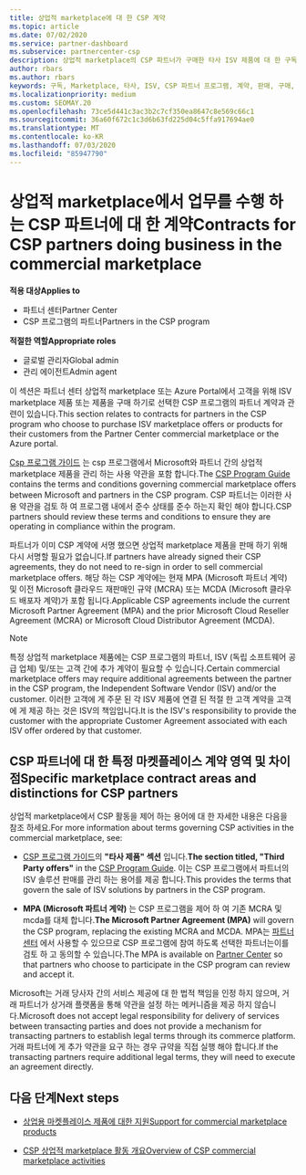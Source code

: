 ```yaml
---
title: 상업적 marketplace에 대 한 CSP 계약
ms.topic: article
ms.date: 07/02/2020
ms.service: partner-dashboard
ms.subservice: partnercenter-csp
description: 상업적 marketplace의 CSP 파트너가 구매한 타사 ISV 제품에 대 한 구독에 대 한 약관, 조건 및 계약에 대해 알아봅니다.
author: rbars
ms.author: rbars
keywords: 구독, Marketplace, 타사, ISV, CSP 파트너 프로그램, 계약, 판매, 구매,
ms.localizationpriority: medium
ms.custom: SEOMAY.20
ms.openlocfilehash: 73ce5d441c3ac3b2c7cf350ea8647c8e569c66c1
ms.sourcegitcommit: 36a60f672c1c3d6b63fd225d04c5ffa917694ae0
ms.translationtype: MT
ms.contentlocale: ko-KR
ms.lasthandoff: 07/03/2020
ms.locfileid: "85947790"
---
```

# <a name="contracts-for-csp-partners-doing-business-in-the-commercial-marketplace"></a><span data-ttu-id="a33e2-104">상업적 marketplace에서 업무를 수행 하는 CSP 파트너에 대 한 계약</span><span class="sxs-lookup"><span data-stu-id="a33e2-104">Contracts for CSP partners doing business in the commercial marketplace</span></span>

<span data-ttu-id="a33e2-105">**적용 대상**</span><span class="sxs-lookup"><span data-stu-id="a33e2-105">**Applies to**</span></span>

- <span data-ttu-id="a33e2-106">파트너 센터</span><span class="sxs-lookup"><span data-stu-id="a33e2-106">Partner Center</span></span>
- <span data-ttu-id="a33e2-107">CSP 프로그램의 파트너</span><span class="sxs-lookup"><span data-stu-id="a33e2-107">Partners in the CSP program</span></span>

<span data-ttu-id="a33e2-108">**적절한 역할**</span><span class="sxs-lookup"><span data-stu-id="a33e2-108">**Appropriate roles**</span></span>

- <span data-ttu-id="a33e2-109">글로벌 관리자</span><span class="sxs-lookup"><span data-stu-id="a33e2-109">Global admin</span></span>
- <span data-ttu-id="a33e2-110">관리 에이전트</span><span class="sxs-lookup"><span data-stu-id="a33e2-110">Admin agent</span></span>

<span data-ttu-id="a33e2-111">이 섹션은 파트너 센터 상업적 marketplace 또는 Azure Portal에서 고객을 위해 ISV marketplace 제품 또는 제품을 구매 하기로 선택한 CSP 프로그램의 파트너 계약과 관련이 있습니다.</span><span class="sxs-lookup"><span data-stu-id="a33e2-111">This section relates to contracts for partners in the CSP program who choose to purchase ISV marketplace offers or products for their customers from the Partner Center commercial marketplace or the Azure portal.</span></span>

<span data-ttu-id="a33e2-112">[Csp 프로그램 가이드](https://go.microsoft.com/fwlink/p/?LinkId=617100) 는 csp 프로그램에서 Microsoft와 파트너 간의 상업적 marketplace 제품을 관리 하는 사용 약관을 포함 합니다.</span><span class="sxs-lookup"><span data-stu-id="a33e2-112">The [CSP Program Guide](https://go.microsoft.com/fwlink/p/?LinkId=617100) contains the terms and conditions governing commercial marketplace offers between Microsoft and partners in the CSP program.</span></span> <span data-ttu-id="a33e2-113">CSP 파트너는 이러한 사용 약관을 검토 하 여 프로그램 내에서 준수 상태를 준수 하는지 확인 해야 합니다.</span><span class="sxs-lookup"><span data-stu-id="a33e2-113">CSP partners should review these terms and conditions to ensure they are operating in compliance within the program.</span></span>  

<span data-ttu-id="a33e2-114">파트너가 이미 CSP 계약에 서명 했으면 상업적 marketplace 제품을 판매 하기 위해 다시 서명할 필요가 없습니다.</span><span class="sxs-lookup"><span data-stu-id="a33e2-114">If partners have already signed their CSP agreements, they do not need to re-sign in order to sell commercial marketplace offers.</span></span> <span data-ttu-id="a33e2-115">해당 하는 CSP 계약에는 현재 MPA (Microsoft 파트너 계약) 및 이전 Microsoft 클라우드 재판매인 규약 (MCRA) 또는 MCDA (Microsoft 클라우드 배포자 계약)가 포함 됩니다.</span><span class="sxs-lookup"><span data-stu-id="a33e2-115">Applicable CSP agreements include the current Microsoft Partner Agreement (MPA) and the prior Microsoft Cloud Reseller Agreement (MCRA) or Microsoft Cloud Distributor Agreement (MCDA).</span></span>

>[!NOTE]
> <span data-ttu-id="a33e2-116">특정 상업적 marketplace 제품에는 CSP 프로그램의 파트너, ISV (독립 소프트웨어 공급 업체) 및/또는 고객 간에 추가 계약이 필요할 수 있습니다.</span><span class="sxs-lookup"><span data-stu-id="a33e2-116">Certain commercial marketplace offers may require additional agreements between the partner in the CSP program, the Independent Software Vendor (ISV) and/or the customer.</span></span> <span data-ttu-id="a33e2-117">이러한 고객에 게 주문 된 각 ISV 제품에 연결 된 적절 한 고객 계약을 고객에 게 제공 하는 것은 ISV의 책임입니다.</span><span class="sxs-lookup"><span data-stu-id="a33e2-117">It is the ISV's responsibility to provide the customer with the appropriate Customer Agreement associated with each ISV offer ordered by that customer.</span></span>

## <a name="specific-marketplace-contract-areas-and-distinctions-for-csp-partners"></a><span data-ttu-id="a33e2-118">CSP 파트너에 대 한 특정 마켓플레이스 계약 영역 및 차이점</span><span class="sxs-lookup"><span data-stu-id="a33e2-118">Specific marketplace contract areas and distinctions for CSP partners</span></span>

<span data-ttu-id="a33e2-119">상업적 marketplace에서 CSP 활동을 제어 하는 용어에 대 한 자세한 내용은 다음을 참조 하세요.</span><span class="sxs-lookup"><span data-stu-id="a33e2-119">For more information about terms governing CSP activities in the commercial marketplace, see:</span></span>

- <span data-ttu-id="a33e2-120">[CSP 프로그램 가이드](https://go.microsoft.com/fwlink/p/?LinkId=617100)의 **"타사 제품" 섹션** 입니다.</span><span class="sxs-lookup"><span data-stu-id="a33e2-120">**The section titled, "Third Party offers"** in the [CSP Program Guide](https://go.microsoft.com/fwlink/p/?LinkId=617100).</span></span> <span data-ttu-id="a33e2-121">이는 CSP 프로그램에서 파트너의 ISV 솔루션 판매를 관리 하는 용어를 제공 합니다.</span><span class="sxs-lookup"><span data-stu-id="a33e2-121">This provides the terms that govern the sale of ISV solutions by partners in the CSP program.</span></span>

- <span data-ttu-id="a33e2-122">**MPA (Microsoft 파트너 계약)** 는 CSP 프로그램을 제어 하 여 기존 MCRA 및 mcda를 대체 합니다.</span><span class="sxs-lookup"><span data-stu-id="a33e2-122">**The Microsoft Partner Agreement (MPA)** will govern the CSP program, replacing the existing MCRA and MCDA.</span></span> <span data-ttu-id="a33e2-123">MPA는 [파트너 센터](https://partner.microsoft.com/pcv/dashboard/overview) 에서 사용할 수 있으므로 CSP 프로그램에 참여 하도록 선택한 파트너는이를 검토 하 고 동의할 수 있습니다.</span><span class="sxs-lookup"><span data-stu-id="a33e2-123">The MPA is available on [Partner Center](https://partner.microsoft.com/pcv/dashboard/overview) so that partners who choose to participate in the CSP program can review and accept it.</span></span>
  
<span data-ttu-id="a33e2-124">Microsoft는 거래 당사자 간의 서비스 제공에 대 한 법적 책임을 인정 하지 않으며, 거래 파트너가 상거래 플랫폼을 통해 약관을 설정 하는 메커니즘을 제공 하지 않습니다.</span><span class="sxs-lookup"><span data-stu-id="a33e2-124">Microsoft does not accept legal responsibility for delivery of services between transacting parties and does not provide a mechanism for transacting partners to establish legal terms through its commerce platform.</span></span> <span data-ttu-id="a33e2-125">거래 파트너에 게 추가 약관을 요구 하는 경우 규약을 직접 실행 해야 합니다.</span><span class="sxs-lookup"><span data-stu-id="a33e2-125">If the transacting partners require additional legal terms, they will need to execute an agreement directly.</span></span>

## <a name="next-steps"></a><span data-ttu-id="a33e2-126">다음 단계</span><span class="sxs-lookup"><span data-stu-id="a33e2-126">Next steps</span></span>

- [<span data-ttu-id="a33e2-127">상업용 마켓플레이스 제품에 대한 지원</span><span class="sxs-lookup"><span data-stu-id="a33e2-127">Support for commercial marketplace products</span></span>](csp-commercial-marketplace-support.md)

- [<span data-ttu-id="a33e2-128">CSP 상업적 marketplace 활동 개요</span><span class="sxs-lookup"><span data-stu-id="a33e2-128">Overview of CSP commercial marketplace activities</span></span>](csp-commercial-marketplace-overview.md)
